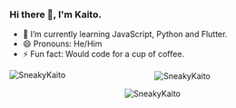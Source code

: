 ### Hi there 👋, I'm Kaito.

- 🌱 I’m currently learning JavaScript, Python and Flutter.
- 😄 Pronouns: He/Him
- ⚡ Fun fact: Would code for a cup of coffee.

<!--
**SneakyKaito/SneakyKaito** is a ✨ _special_ ✨ repository because its `README.md` (this file) appears on your GitHub profile.

Here are some ideas to get you started:

- 🔭 I’m currently working on ...

- 👯 I’m looking to collaborate on ...
- 🤔 I’m looking for help with ...
- 💬 Ask me about ...
- 📫 How to reach me: ...
- 😄 Pronouns: ...
- ⚡ Fun fact: ...
-->
<spam align="center">
<p><img align="left" src="https://github-readme-stats.vercel.app/api/top-langs?username=SneakyKaito&show_icons=true&theme=dark&title_color=6adbd9&hide_border=true&locale=en&layout=compact" alt="SneakyKaito" /></p>

<p>&nbsp;<img align="center" src="https://github-readme-stats.vercel.app/api?username=SneakyKaito&show_icons=true&theme=dark&title_color=6adbd9&hide_border=true&locale=en" alt="SneakyKaito" /></p>

<p><img align="center" src="https://github-readme-streak-stats.herokuapp.com/?user=SneakyKaito&" alt="SneakyKaito" /></p>
</spam>
